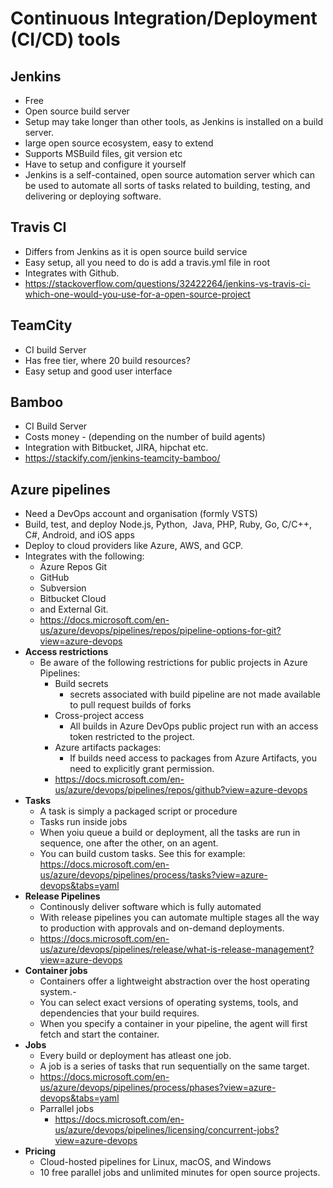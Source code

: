 # Continuous Integration/Deployment (CI/CD) tools

## Jenkins
- Free
- Open source build server
- Setup may take longer than other tools, as Jenkins is installed on a build server.
- large open source ecosystem, easy to extend
- Supports MSBuild files, git version etc
- Have to setup and configure it yourself
- Jenkins is a self-contained, open source automation server which can be used to automate all sorts of tasks related to building, testing, and delivering or deploying software.

## Travis CI 
- Differs from Jenkins as it is open source build service
- Easy setup, all you need to do is add a travis.yml file in root
- Integrates with Github.
- https://stackoverflow.com/questions/32422264/jenkins-vs-travis-ci-which-one-would-you-use-for-a-open-source-project

## TeamCity
- CI build Server
- Has free tier, where 20 build resources?
- Easy setup and good user interface

## Bamboo
- CI Build Server
- Costs money - (depending on the number of build agents)
- Integration with Bitbucket, JIRA, hipchat etc. 
- https://stackify.com/jenkins-teamcity-bamboo/

## Azure pipelines
  - Need a DevOps account and organisation (formly VSTS)
  - Build, test, and deploy Node.js, Python,  Java, PHP, Ruby, Go, C/C++, C#, Android, and iOS apps
  - Deploy to cloud providers like Azure, AWS, and GCP.
  - Integrates with the following:
    - Azure Repos Git
    - GitHub
    - Subversion
    - Bitbucket Cloud
    - and External Git.
    - https://docs.microsoft.com/en-us/azure/devops/pipelines/repos/pipeline-options-for-git?view=azure-devops
- **Access restrictions**
  - Be aware of the following restrictions for public projects in Azure Pipelines:
    - Build secrets
      - secrets associated with build pipeline are not made available to pull request builds of forks
    - Cross-project access
      - All builds in Azure DevOps public project run with an access token restricted to the project.
    - Azure artifacts packages:
      - If builds need access to packages from Azure Artifacts, you need to explicitly grant permission.
    - https://docs.microsoft.com/en-us/azure/devops/pipelines/repos/github?view=azure-devops
- **Tasks**
  - A task is simply a packaged script or procedure
  - Tasks run inside jobs
  - When yoiu queue a build or deployment, all the tasks are run in sequence, one after the other, on an agent.
  - You can build custom tasks. See this for example: https://docs.microsoft.com/en-us/azure/devops/pipelines/process/tasks?view=azure-devops&tabs=yaml
- **Release Pipelines**
  - Continously deliver software which is fully automated
  - With release pipelines you can automate multiple stages all the way to production with approvals and on-demand deployments.
  - https://docs.microsoft.com/en-us/azure/devops/pipelines/release/what-is-release-management?view=azure-devops
- **Container jobs**
  - Containers offer a lightweight abstraction over the host operating system.-
  - You can select exact versions of operating systems, tools, and dependencies that your build requires.
  - When you specify a container in your pipeline, the agent will first fetch and start the container.
- **Jobs**
  - Every build or deployment has atleast one job.
  - A job is a series of tasks that run sequentially on the same target.
  - https://docs.microsoft.com/en-us/azure/devops/pipelines/process/phases?view=azure-devops&tabs=yaml
  - Parrallel jobs
    - https://docs.microsoft.com/en-us/azure/devops/pipelines/licensing/concurrent-jobs?view=azure-devops
- **Pricing**
  - Cloud-hosted pipelines for Linux, macOS, and Windows
  - 10 free parallel jobs and unlimited minutes for open source projects.